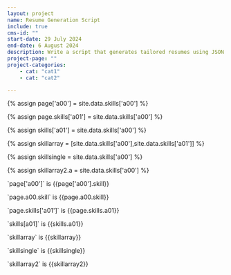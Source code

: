 ```yaml
---
layout: project
name: Resume Generation Script
include: true
cms-id: ""
start-date: 29 July 2024
end-date: 6 August 2024
description: Write a script that generates tailored resumes using JSON data and Markdown to ease the process of creating resume's tailored for each application.
project-page: ""
project-categories:
    - cat: "cat1"
    - cat: "cat2"

---
```


{% assign page['a00'] = site.data.skills['a00'] %}

{% assign page.skills['a01'] = site.data.skills['a00'] %}

{% assign skills['a01'] = site.data.skills['a00'] %}

{% assign skillarray = [site.data.skills['a00'],site.data.skills['a01']] %}

{% assign skillsingle = site.data.skills['a00'] %}

{% assign skillarray2.a = site.data.skills['a00'] %}


<p>`page['a00']` is {{page['a00'].skill}}</p>

<p>`page.a00.skill` is {{page.a00.skill}}</p>

<p>`page.skills['a01']` is {{page.skills.a01}}</p>

<p>`skills[a01]` is {{skills.a01}}</p>

<p>`skillarray` is {{skillarray}}</p>

<p>`skillsingle` is {{skillsingle}}</p>

<p>`skillarray2` is {{skillarray2}}</p>